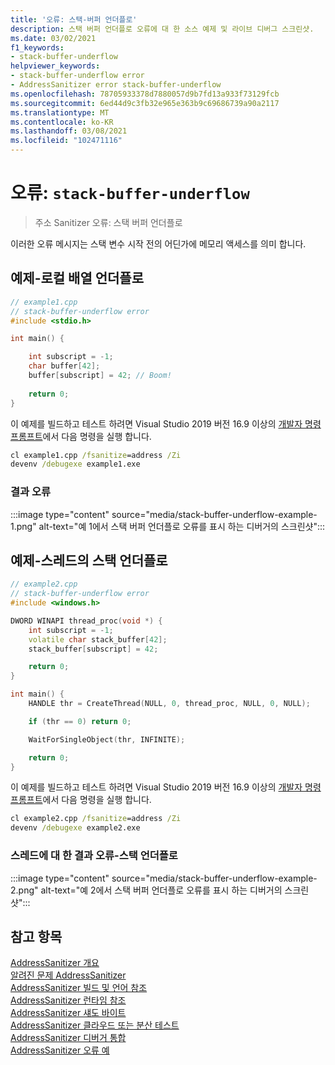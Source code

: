 ```yaml
---
title: '오류: 스택-버퍼 언더플로'
description: 스택 버퍼 언더플로 오류에 대 한 소스 예제 및 라이브 디버그 스크린샷.
ms.date: 03/02/2021
f1_keywords:
- stack-buffer-underflow
helpviewer_keywords:
- stack-buffer-underflow error
- AddressSanitizer error stack-buffer-underflow
ms.openlocfilehash: 78705933378d7880057d9b7fd13a933f73129fcb
ms.sourcegitcommit: 6ed44d9c3fb32e965e363b9c69686739a90a2117
ms.translationtype: MT
ms.contentlocale: ko-KR
ms.lasthandoff: 03/08/2021
ms.locfileid: "102471116"
---
```

# <a name="error-stack-buffer-underflow"></a>오류: `stack-buffer-underflow`

> 주소 Sanitizer 오류: 스택 버퍼 언더플로

이러한 오류 메시지는 스택 변수 시작 전의 어딘가에 메모리 액세스를 의미 합니다.

## <a name="example---local-array-underflow"></a>예제-로컬 배열 언더플로

```cpp
// example1.cpp
// stack-buffer-underflow error
#include <stdio.h>

int main() {

    int subscript = -1;
    char buffer[42];
    buffer[subscript] = 42; // Boom!
   
    return 0;
}
```

이 예제를 빌드하고 테스트 하려면 Visual Studio 2019 버전 16.9 이상의 [개발자 명령 프롬프트](../build/building-on-the-command-line.md#developer_command_prompt_shortcuts)에서 다음 명령을 실행 합니다.

```cmd
cl example1.cpp /fsanitize=address /Zi
devenv /debugexe example1.exe
```

### <a name="resulting-error"></a>결과 오류

:::image type="content" source="media/stack-buffer-underflow-example-1.png" alt-text="예 1에서 스택 버퍼 언더플로 오류를 표시 하는 디버거의 스크린샷":::

## <a name="example---stack-underflow-on-thread"></a>예제-스레드의 스택 언더플로

```cpp
// example2.cpp
// stack-buffer-underflow error
#include <windows.h>

DWORD WINAPI thread_proc(void *) {
    int subscript = -1;
    volatile char stack_buffer[42];
    stack_buffer[subscript] = 42;

    return 0;
}

int main() {
    HANDLE thr = CreateThread(NULL, 0, thread_proc, NULL, 0, NULL);

    if (thr == 0) return 0;

    WaitForSingleObject(thr, INFINITE);

    return 0;
}
```

이 예제를 빌드하고 테스트 하려면 Visual Studio 2019 버전 16.9 이상의 [개발자 명령 프롬프트](../build/building-on-the-command-line.md#developer_command_prompt_shortcuts)에서 다음 명령을 실행 합니다.

```cmd
cl example2.cpp /fsanitize=address /Zi
devenv /debugexe example2.exe
```

### <a name="resulting-error----stack-underflow-on-thread"></a>스레드에 대 한 결과 오류-스택 언더플로

:::image type="content" source="media/stack-buffer-underflow-example-2.png" alt-text="예 2에서 스택 버퍼 언더플로 오류를 표시 하는 디버거의 스크린샷":::

## <a name="see-also"></a>참고 항목

[AddressSanitizer 개요](./asan.md)\
[알려진 문제 AddressSanitizer](./asan-known-issues.md)\
[AddressSanitizer 빌드 및 언어 참조](./asan-building.md)\
[AddressSanitizer 런타임 참조](./asan-runtime.md)\
[AddressSanitizer 섀도 바이트](./asan-shadow-bytes.md)\
[AddressSanitizer 클라우드 또는 분산 테스트](./asan-offline-crash-dumps.md)\
[AddressSanitizer 디버거 통합](./asan-debugger-integration.md)\
[AddressSanitizer 오류 예](./asan-error-examples.md)

